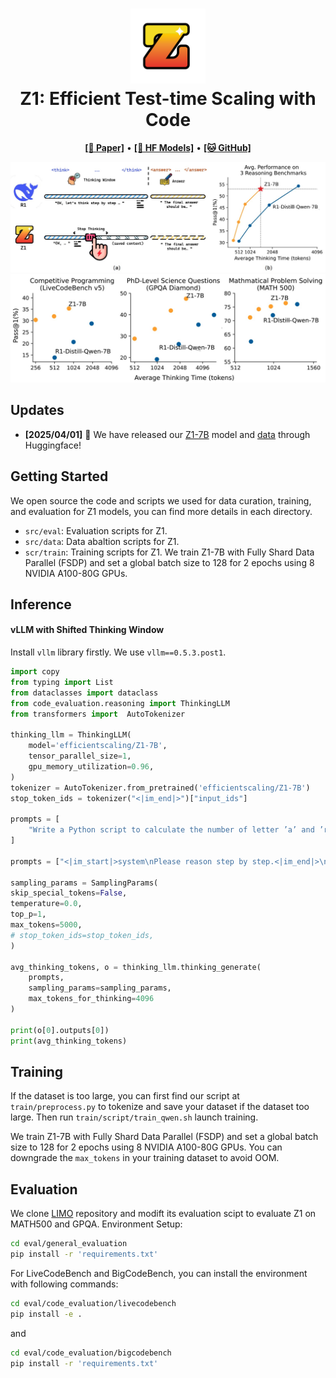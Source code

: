 <h1 align="center">
<img src="./assets/logo.png" width="120" alt="Z1-Coder" />
<br>
Z1: Efficient Test-time Scaling with Code


</h1>

<p align="center">
  <a href=""><b>[📜 Paper]</b></a> •
  <a href="https://huggingface.co/efficientscaling/Z1-7B"><b>[🤗 HF Models]</b></a> •
  <a href="https://github.com/efficientscaling/Z1"><b>[🐱 GitHub]</b></a>
  <!-- <a href="https://9557c5365a6f44dc84.gradio.live"><b>[🐯 Gradio Demo]</b></a> -->
  <br>

  <!-- <a href="#-quick-start">Quick Start</a> • -->
  <!-- <a href="#%EF%B8%8F-citation">Citation</a> -->
</p>

<p align="center">
    <img src="./assets/z1-comp.png" width="800">
    <img src="./assets/tts.png" width="800">
    <br>

</p>
<!-- <div align="center">

<div align="center" style="font-family: Arial, sans-serif;">
  <p>
    <a href="#updates" style="text-decoration: none; font-weight: bold;">Updates</a> •
    <a href="#links" style="text-decoration: none; font-weight: bold;">Links</a> •
    <a href="#getting-started" style="text-decoration: none; font-weight: bold;">Getting Started</a> •
    <a href="#introduction" style="text-decoration: none; font-weight: bold;">Introduction</a> •
    <a href="#evaluation" style="text-decoration: none; font-weight: bold;">Evaluation</a> •
    <a href="#citation" style="text-decoration: none; font-weight: bold;">Citation</a> 
  </p>
</div>

</div> -->


## Updates
<!-- - **[2025/01/17]** 🎉 We have released our [Blog]([https://huggingface.co/Z1-Coder](https://z1-coder.github.io/Z1CODER/posts/202501-z1-coder-init/z1-coder-blog/))! -->
- **[2025/04/01]** 🎉 We have released our [Z1-7B](https://huggingface.co/efficientscaling/Z1-7B) model and  [data](https://huggingface.co/datasets/efficientscaling/Z1-Code-Reasoning-107K) through Huggingface!


<!-- # Links

- 🤗 [Z1 models](https://huggingface.co/efficientscaling/Z1-7B)
- 🤗 [Z1 data](https://huggingface.co/datasets/efficientscaling/Z1-Code-Reasoning-107K) -->

## Getting Started

We open source the code and scripts we used for data curation, training, and evaluation for Z1 models, you can find more details in each directory.

- ``src/eval``:  Evaluation scripts for Z1.
- ``src/data``:  Data abaltion scripts for Z1.
- ``scr/train``: Training scripts for Z1. We train Z1-7B with Fully Shard Data Parallel (FSDP) and set a global batch size to 128 for 2 epochs using 8 NVIDIA A100-80G GPUs.

## Inference

#### vLLM with Shifted Thinking Window

Install `vllm` library firstly. We use `vllm==0.5.3.post1`.

```python
import copy
from typing import List
from dataclasses import dataclass
from code_evaluation.reasoning import ThinkingLLM
from transformers import  AutoTokenizer

thinking_llm = ThinkingLLM(
    model='efficientscaling/Z1-7B',
    tensor_parallel_size=1,
    gpu_memory_utilization=0.96,
)
tokenizer = AutoTokenizer.from_pretrained('efficientscaling/Z1-7B')
stop_token_ids = tokenizer("<|im_end|>")["input_ids"]

prompts = [
    "Write a Python script to calculate the number of letter ’a’ and ’r’ in a string.",
]

prompts = ["<|im_start|>system\nPlease reason step by step.<|im_end|>\n<|im_start|>user\n" + p + "<|im_end|>\n<|im_start|>assistant\n" for p in prompts]

sampling_params = SamplingParams(
skip_special_tokens=False,
temperature=0.0,
top_p=1,
max_tokens=5000,
# stop_token_ids=stop_token_ids,
)
    
avg_thinking_tokens, o = thinking_llm.thinking_generate(
    prompts,
    sampling_params=sampling_params,
    max_tokens_for_thinking=4096
)

print(o[0].outputs[0])
print(avg_thinking_tokens)

```

## Training
If the dataset is too large, you can first find our script at `train/preprocess.py` to tokenize and save your dataset if the dataset too large.
Then run `train/script/train_qwen.sh`  launch training.

We train Z1-7B with Fully Shard Data Parallel (FSDP) and set a global batch size to 128 for 2 epochs using 8 NVIDIA A100-80G GPUs. You can downgrade the `max_tokens` in your training dataset to avoid OOM.

## Evaluation

We clone [LIMO](https://github.com/GAIR-NLP/LIMO) repository and modift its evaluation scipt to evaluate Z1 on MATH500 and GPQA.
Environment Setup:
```sh
cd eval/general_evaluation
pip install -r 'requirements.txt'
```
For LiveCodeBench and BigCodeBench, you can install the environment with following commands:
```sh
cd eval/code_evaluation/livecodebench
pip install -e .
```
and 
```sh
cd eval/code_evaluation/bigcodebench
pip install -r 'requirements.txt'
```
